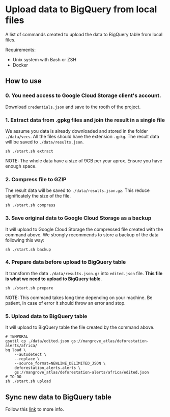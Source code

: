 # Upload data to BigQuery from local files

A list of commands created to upload the data to BigQuery table from local files.

Requirements:

* Unix system with Bash or ZSH
* Docker

## How to use

### 0. You need access to Google Cloud Storage client's account.

Download `credentials.json` and save to the rooth of the project.

### 1. Extract data from .gpkg files and join the result in a single file

We assume you data is already downloaded and stored in the folder `./data/vecs`. All the files should have the extension `.gpkg`.
The result data will be saved to `./data/results.json`.

```
sh ./start.sh extract
```

NOTE: The whole data have a size of 9GB per year aprox. Ensure you have enough space.

### 2. Compress file to GZIP

The result data will be saved to `./data/results.json.gz`. This reduce significately the size of the file.

```
sh ./start.sh compress
```

### 3. Save original data to Google Cloud Storage as a backup

It will upload to Google Cloud Storage the compressed file created with the command above. We strongly recommends to store a backup of the data following this way:

```
sh ./start.sh backup
```

### 4. Prepare data before upload to BigQuery table

It transform the data `./data/results.json.gz` into `edited.json` file. **This file is what we need to upload to BigQuery table**.

```
sh ./start.sh prepare
```
NOTE: This command takes long time depending on your machine. Be patient, in case of error it should throw an error and stop.

### 5. Upload data to BigQuery table

It will upload to BigQuery table the file created by the command above.

```
# TEMPORAL
gsutil cp ./data/edited.json gs://mangrove_atlas/deforestation-alerts/africa/
bq load \                                   
    --autodetect \
    --replace \
    --source_format=NEWLINE_DELIMITED_JSON \
    deforestation_alerts.alerts \
    gs://mangrove_atlas/deforestation-alerts/africa/edited.json
# TO-DO
sh ./start.sh upload 
```

## Sync new data to BigQuery table

Follow this [link](../sync-alerts) to more info.
